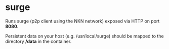 # surge
Runs surge (p2p client using the NKN network) exposed via HTTP on port **8080**.

Persistent data on your host (e.g. /usr/local/surge) should be mapped to the directory **/data** in the container.
